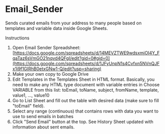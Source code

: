 # Email_Sender
Sends curated emails from your address to many people based on templates and variable data inside Google Sheets.

Instructions
1. Open Email Sender Spreadsheet: [https://docs.google.com/spreadsheets/d/14MEVZTWE9wdsxmjOI4Y_FqaTaz6sVmGO21nqvd4QFgI/edit?gid=0#gid=0](https://docs.google.com/spreadsheets/d/1JFyUnpN1s4Cvfxn5NVnQJFx1j9f1GIRhB0etxGNw1-Q/edit?usp=sharing)
2. Make your own copy to Google Drive
3. Edit Templates in the Templates Sheet in HTML format.
Basically, you need to make any HTML type document with variable entries in <?= senderData.VARIABLE ?>
Choose VARIABLE from this list: toEmail, toName, subject, fromName, template, value1, ..., value10
4. Go to List Sheet and fill out the table with desired data (make sure to fill "toEmail" field).
5. Select any range (continuous) that contains rows with data you want to use to send emails in batches
6. Click "Send Email" button at the top.
See History Sheet updated with information about sent emails.
